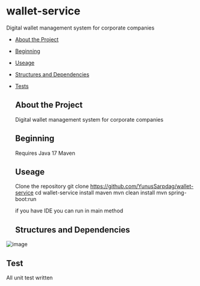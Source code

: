 # wallet-service
Digital wallet management system for corporate companies


- [About the Project](#about-project)
- [Beginning](#beginning)
- [Useage](#use)
- [Structures and Dependencies](#structures-dependencies)
- [Tests](#tests)

  ## About the Project
  Digital wallet management system for corporate companies

  ## Beginning
  Requires Java 17
  Maven

  ## Useage
  Clone the repository
  git clone https://github.com/YunusSarpdag/wallet-service
  cd wallet-service
  install maven
  mvn clean install
  mvn spring-boot:run

  if you have IDE you can run in main method

  ## Structures and Dependencies
 ![image](https://github.com/user-attachments/assets/b4e9f170-8bee-4088-8d15-082d3b1679ee)



## Test
All unit test written
